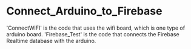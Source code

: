 # Connect_Arduino_to_Firebase

'ConnectWiFI' is the code that uses the wifi board, which is one type of arduino board. 
'Firebase_Test' is the code that connects the Firebase Realtime database with the arduino. 
